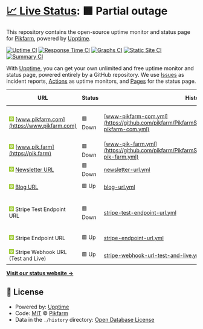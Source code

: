 # [📈 Live Status](https://status.pik.farm): <!--live status--> **🟧 Partial outage**

This repository contains the open-source uptime monitor and status page for [Pikfarm](https://status.pik.farm), powered by [Upptime](https://github.com/upptime/upptime).

[![Uptime CI](https://github.com/Pikfarm/PikfarmStatus/workflows/Uptime%20CI/badge.svg)](https://github.com/Pikfarm/PikfarmStatus/actions?query=workflow%3A%22Uptime+CI%22)
[![Response Time CI](https://github.com/Pikfarm/PikfarmStatus/workflows/Response%20Time%20CI/badge.svg)](https://github.com/Pikfarm/PikfarmStatus/actions?query=workflow%3A%22Response+Time+CI%22)
[![Graphs CI](https://github.com/Pikfarm/PikfarmStatus/workflows/Graphs%20CI/badge.svg)](https://github.com/Pikfarm/PikfarmStatus/actions?query=workflow%3A%22Graphs+CI%22)
[![Static Site CI](https://github.com/Pikfarm/PikfarmStatus/workflows/Static%20Site%20CI/badge.svg)](https://github.com/Pikfarm/PikfarmStatus/actions?query=workflow%3A%22Static+Site+CI%22)
[![Summary CI](https://github.com/Pikfarm/PikfarmStatus/workflows/Summary%20CI/badge.svg)](https://github.com/Pikfarm/PikfarmStatus/actions?query=workflow%3A%22Summary+CI%22)

With [Upptime](https://upptime.js.org), you can get your own unlimited and free uptime monitor and status page, powered entirely by a GitHub repository. We use [Issues](https://github.com/Pikfarm/PikfarmStatus/issues) as incident reports, [Actions](https://github.com/Pikfarm/PikfarmStatus/actions) as uptime monitors, and [Pages](https://status.pik.farm) for the status page.

<!--start: status pages-->
<!-- This summary is generated by Upptime (https://github.com/upptime/upptime) -->
<!-- Do not edit this manually, your changes will be overwritten -->
<!-- prettier-ignore -->
| URL | Status | History | Response Time | Uptime |
| --- | ------ | ------- | ------------- | ------ |
| <img alt="" src="https://raw.githubusercontent.com/cybertheory/PikfarmStatus/master/assets/APP%20Icon%20v2.0.svg" height="13"> [www.pikfarm.com](https://www.pikfarm.com) | 🟥 Down | [www-pikfarm-com.yml](https://github.com/pikfarm/PikfarmStatus/commits/HEAD/history/www-pikfarm-com.yml) | <details><summary><img alt="Response time graph" src="./graphs/www-pikfarm-com/response-time-week.png" height="20"> 0ms</summary><br><a href="https://status.pik.farm/history/www-pikfarm-com"><img alt="Response time 844" src="https://img.shields.io/endpoint?url=https%3A%2F%2Fraw.githubusercontent.com%2Fpikfarm%2FPikfarmStatus%2FHEAD%2Fapi%2Fwww-pikfarm-com%2Fresponse-time.json"></a><br><a href="https://status.pik.farm/history/www-pikfarm-com"><img alt="24-hour response time 0" src="https://img.shields.io/endpoint?url=https%3A%2F%2Fraw.githubusercontent.com%2Fpikfarm%2FPikfarmStatus%2FHEAD%2Fapi%2Fwww-pikfarm-com%2Fresponse-time-day.json"></a><br><a href="https://status.pik.farm/history/www-pikfarm-com"><img alt="7-day response time 0" src="https://img.shields.io/endpoint?url=https%3A%2F%2Fraw.githubusercontent.com%2Fpikfarm%2FPikfarmStatus%2FHEAD%2Fapi%2Fwww-pikfarm-com%2Fresponse-time-week.json"></a><br><a href="https://status.pik.farm/history/www-pikfarm-com"><img alt="30-day response time 0" src="https://img.shields.io/endpoint?url=https%3A%2F%2Fraw.githubusercontent.com%2Fpikfarm%2FPikfarmStatus%2FHEAD%2Fapi%2Fwww-pikfarm-com%2Fresponse-time-month.json"></a><br><a href="https://status.pik.farm/history/www-pikfarm-com"><img alt="1-year response time 0" src="https://img.shields.io/endpoint?url=https%3A%2F%2Fraw.githubusercontent.com%2Fpikfarm%2FPikfarmStatus%2FHEAD%2Fapi%2Fwww-pikfarm-com%2Fresponse-time-year.json"></a></details> | <details><summary><a href="https://status.pik.farm/history/www-pikfarm-com">0.00%</a></summary><a href="https://status.pik.farm/history/www-pikfarm-com"><img alt="All-time uptime 67.28%" src="https://img.shields.io/endpoint?url=https%3A%2F%2Fraw.githubusercontent.com%2Fpikfarm%2FPikfarmStatus%2FHEAD%2Fapi%2Fwww-pikfarm-com%2Fuptime.json"></a><br><a href="https://status.pik.farm/history/www-pikfarm-com"><img alt="24-hour uptime 0.00%" src="https://img.shields.io/endpoint?url=https%3A%2F%2Fraw.githubusercontent.com%2Fpikfarm%2FPikfarmStatus%2FHEAD%2Fapi%2Fwww-pikfarm-com%2Fuptime-day.json"></a><br><a href="https://status.pik.farm/history/www-pikfarm-com"><img alt="7-day uptime 0.00%" src="https://img.shields.io/endpoint?url=https%3A%2F%2Fraw.githubusercontent.com%2Fpikfarm%2FPikfarmStatus%2FHEAD%2Fapi%2Fwww-pikfarm-com%2Fuptime-week.json"></a><br><a href="https://status.pik.farm/history/www-pikfarm-com"><img alt="30-day uptime 1.38%" src="https://img.shields.io/endpoint?url=https%3A%2F%2Fraw.githubusercontent.com%2Fpikfarm%2FPikfarmStatus%2FHEAD%2Fapi%2Fwww-pikfarm-com%2Fuptime-month.json"></a><br><a href="https://status.pik.farm/history/www-pikfarm-com"><img alt="1-year uptime 0.00%" src="https://img.shields.io/endpoint?url=https%3A%2F%2Fraw.githubusercontent.com%2Fpikfarm%2FPikfarmStatus%2FHEAD%2Fapi%2Fwww-pikfarm-com%2Fuptime-year.json"></a></details>
| <img alt="" src="https://raw.githubusercontent.com/cybertheory/PikfarmStatus/master/assets/APP%20Icon%20v2.0.svg" height="13"> [www.pik.farm](https://pik.farm) | 🟥 Down | [www-pik-farm.yml](https://github.com/pikfarm/PikfarmStatus/commits/HEAD/history/www-pik-farm.yml) | <details><summary><img alt="Response time graph" src="./graphs/www-pik-farm/response-time-week.png" height="20"> 319ms</summary><br><a href="https://status.pik.farm/history/www-pik-farm"><img alt="Response time 658" src="https://img.shields.io/endpoint?url=https%3A%2F%2Fraw.githubusercontent.com%2Fpikfarm%2FPikfarmStatus%2FHEAD%2Fapi%2Fwww-pik-farm%2Fresponse-time.json"></a><br><a href="https://status.pik.farm/history/www-pik-farm"><img alt="24-hour response time 325" src="https://img.shields.io/endpoint?url=https%3A%2F%2Fraw.githubusercontent.com%2Fpikfarm%2FPikfarmStatus%2FHEAD%2Fapi%2Fwww-pik-farm%2Fresponse-time-day.json"></a><br><a href="https://status.pik.farm/history/www-pik-farm"><img alt="7-day response time 319" src="https://img.shields.io/endpoint?url=https%3A%2F%2Fraw.githubusercontent.com%2Fpikfarm%2FPikfarmStatus%2FHEAD%2Fapi%2Fwww-pik-farm%2Fresponse-time-week.json"></a><br><a href="https://status.pik.farm/history/www-pik-farm"><img alt="30-day response time 523" src="https://img.shields.io/endpoint?url=https%3A%2F%2Fraw.githubusercontent.com%2Fpikfarm%2FPikfarmStatus%2FHEAD%2Fapi%2Fwww-pik-farm%2Fresponse-time-month.json"></a><br><a href="https://status.pik.farm/history/www-pik-farm"><img alt="1-year response time 666" src="https://img.shields.io/endpoint?url=https%3A%2F%2Fraw.githubusercontent.com%2Fpikfarm%2FPikfarmStatus%2FHEAD%2Fapi%2Fwww-pik-farm%2Fresponse-time-year.json"></a></details> | <details><summary><a href="https://status.pik.farm/history/www-pik-farm">79.30%</a></summary><a href="https://status.pik.farm/history/www-pik-farm"><img alt="All-time uptime 99.78%" src="https://img.shields.io/endpoint?url=https%3A%2F%2Fraw.githubusercontent.com%2Fpikfarm%2FPikfarmStatus%2FHEAD%2Fapi%2Fwww-pik-farm%2Fuptime.json"></a><br><a href="https://status.pik.farm/history/www-pik-farm"><img alt="24-hour uptime 85.33%" src="https://img.shields.io/endpoint?url=https%3A%2F%2Fraw.githubusercontent.com%2Fpikfarm%2FPikfarmStatus%2FHEAD%2Fapi%2Fwww-pik-farm%2Fuptime-day.json"></a><br><a href="https://status.pik.farm/history/www-pik-farm"><img alt="7-day uptime 79.30%" src="https://img.shields.io/endpoint?url=https%3A%2F%2Fraw.githubusercontent.com%2Fpikfarm%2FPikfarmStatus%2FHEAD%2Fapi%2Fwww-pik-farm%2Fuptime-week.json"></a><br><a href="https://status.pik.farm/history/www-pik-farm"><img alt="30-day uptime 92.70%" src="https://img.shields.io/endpoint?url=https%3A%2F%2Fraw.githubusercontent.com%2Fpikfarm%2FPikfarmStatus%2FHEAD%2Fapi%2Fwww-pik-farm%2Fuptime-month.json"></a><br><a href="https://status.pik.farm/history/www-pik-farm"><img alt="1-year uptime 99.12%" src="https://img.shields.io/endpoint?url=https%3A%2F%2Fraw.githubusercontent.com%2Fpikfarm%2FPikfarmStatus%2FHEAD%2Fapi%2Fwww-pik-farm%2Fuptime-year.json"></a></details>
| <img alt="" src="https://raw.githubusercontent.com/cybertheory/PikfarmStatus/master/assets/APP%20Icon%20v2.0.svg" height="13"> [Newsletter URL](https://news.pik.farm/sign-up) | 🟥 Down | [newsletter-url.yml](https://github.com/pikfarm/PikfarmStatus/commits/HEAD/history/newsletter-url.yml) | <details><summary><img alt="Response time graph" src="./graphs/newsletter-url/response-time-week.png" height="20"> 243ms</summary><br><a href="https://status.pik.farm/history/newsletter-url"><img alt="Response time 277" src="https://img.shields.io/endpoint?url=https%3A%2F%2Fraw.githubusercontent.com%2Fpikfarm%2FPikfarmStatus%2FHEAD%2Fapi%2Fnewsletter-url%2Fresponse-time.json"></a><br><a href="https://status.pik.farm/history/newsletter-url"><img alt="24-hour response time 235" src="https://img.shields.io/endpoint?url=https%3A%2F%2Fraw.githubusercontent.com%2Fpikfarm%2FPikfarmStatus%2FHEAD%2Fapi%2Fnewsletter-url%2Fresponse-time-day.json"></a><br><a href="https://status.pik.farm/history/newsletter-url"><img alt="7-day response time 243" src="https://img.shields.io/endpoint?url=https%3A%2F%2Fraw.githubusercontent.com%2Fpikfarm%2FPikfarmStatus%2FHEAD%2Fapi%2Fnewsletter-url%2Fresponse-time-week.json"></a><br><a href="https://status.pik.farm/history/newsletter-url"><img alt="30-day response time 243" src="https://img.shields.io/endpoint?url=https%3A%2F%2Fraw.githubusercontent.com%2Fpikfarm%2FPikfarmStatus%2FHEAD%2Fapi%2Fnewsletter-url%2Fresponse-time-month.json"></a><br><a href="https://status.pik.farm/history/newsletter-url"><img alt="1-year response time 287" src="https://img.shields.io/endpoint?url=https%3A%2F%2Fraw.githubusercontent.com%2Fpikfarm%2FPikfarmStatus%2FHEAD%2Fapi%2Fnewsletter-url%2Fresponse-time-year.json"></a></details> | <details><summary><a href="https://status.pik.farm/history/newsletter-url">62.15%</a></summary><a href="https://status.pik.farm/history/newsletter-url"><img alt="All-time uptime 76.03%" src="https://img.shields.io/endpoint?url=https%3A%2F%2Fraw.githubusercontent.com%2Fpikfarm%2FPikfarmStatus%2FHEAD%2Fapi%2Fnewsletter-url%2Fuptime.json"></a><br><a href="https://status.pik.farm/history/newsletter-url"><img alt="24-hour uptime 90.96%" src="https://img.shields.io/endpoint?url=https%3A%2F%2Fraw.githubusercontent.com%2Fpikfarm%2FPikfarmStatus%2FHEAD%2Fapi%2Fnewsletter-url%2Fuptime-day.json"></a><br><a href="https://status.pik.farm/history/newsletter-url"><img alt="7-day uptime 62.15%" src="https://img.shields.io/endpoint?url=https%3A%2F%2Fraw.githubusercontent.com%2Fpikfarm%2FPikfarmStatus%2FHEAD%2Fapi%2Fnewsletter-url%2Fuptime-week.json"></a><br><a href="https://status.pik.farm/history/newsletter-url"><img alt="30-day uptime 15.84%" src="https://img.shields.io/endpoint?url=https%3A%2F%2Fraw.githubusercontent.com%2Fpikfarm%2FPikfarmStatus%2FHEAD%2Fapi%2Fnewsletter-url%2Fuptime-month.json"></a><br><a href="https://status.pik.farm/history/newsletter-url"><img alt="1-year uptime 24.92%" src="https://img.shields.io/endpoint?url=https%3A%2F%2Fraw.githubusercontent.com%2Fpikfarm%2FPikfarmStatus%2FHEAD%2Fapi%2Fnewsletter-url%2Fuptime-year.json"></a></details>
| <img alt="" src="https://raw.githubusercontent.com/cybertheory/PikfarmStatus/master/assets/APP%20Icon%20v2.0.svg" height="13"> [Blog URL](http://blog.pik.farm) | 🟩 Up | [blog-url.yml](https://github.com/pikfarm/PikfarmStatus/commits/HEAD/history/blog-url.yml) | <details><summary><img alt="Response time graph" src="./graphs/blog-url/response-time-week.png" height="20"> 365ms</summary><br><a href="https://status.pik.farm/history/blog-url"><img alt="Response time 663" src="https://img.shields.io/endpoint?url=https%3A%2F%2Fraw.githubusercontent.com%2Fpikfarm%2FPikfarmStatus%2FHEAD%2Fapi%2Fblog-url%2Fresponse-time.json"></a><br><a href="https://status.pik.farm/history/blog-url"><img alt="24-hour response time 426" src="https://img.shields.io/endpoint?url=https%3A%2F%2Fraw.githubusercontent.com%2Fpikfarm%2FPikfarmStatus%2FHEAD%2Fapi%2Fblog-url%2Fresponse-time-day.json"></a><br><a href="https://status.pik.farm/history/blog-url"><img alt="7-day response time 365" src="https://img.shields.io/endpoint?url=https%3A%2F%2Fraw.githubusercontent.com%2Fpikfarm%2FPikfarmStatus%2FHEAD%2Fapi%2Fblog-url%2Fresponse-time-week.json"></a><br><a href="https://status.pik.farm/history/blog-url"><img alt="30-day response time 576" src="https://img.shields.io/endpoint?url=https%3A%2F%2Fraw.githubusercontent.com%2Fpikfarm%2FPikfarmStatus%2FHEAD%2Fapi%2Fblog-url%2Fresponse-time-month.json"></a><br><a href="https://status.pik.farm/history/blog-url"><img alt="1-year response time 701" src="https://img.shields.io/endpoint?url=https%3A%2F%2Fraw.githubusercontent.com%2Fpikfarm%2FPikfarmStatus%2FHEAD%2Fapi%2Fblog-url%2Fresponse-time-year.json"></a></details> | <details><summary><a href="https://status.pik.farm/history/blog-url">98.65%</a></summary><a href="https://status.pik.farm/history/blog-url"><img alt="All-time uptime 99.86%" src="https://img.shields.io/endpoint?url=https%3A%2F%2Fraw.githubusercontent.com%2Fpikfarm%2FPikfarmStatus%2FHEAD%2Fapi%2Fblog-url%2Fuptime.json"></a><br><a href="https://status.pik.farm/history/blog-url"><img alt="24-hour uptime 100.00%" src="https://img.shields.io/endpoint?url=https%3A%2F%2Fraw.githubusercontent.com%2Fpikfarm%2FPikfarmStatus%2FHEAD%2Fapi%2Fblog-url%2Fuptime-day.json"></a><br><a href="https://status.pik.farm/history/blog-url"><img alt="7-day uptime 98.65%" src="https://img.shields.io/endpoint?url=https%3A%2F%2Fraw.githubusercontent.com%2Fpikfarm%2FPikfarmStatus%2FHEAD%2Fapi%2Fblog-url%2Fuptime-week.json"></a><br><a href="https://status.pik.farm/history/blog-url"><img alt="30-day uptime 97.15%" src="https://img.shields.io/endpoint?url=https%3A%2F%2Fraw.githubusercontent.com%2Fpikfarm%2FPikfarmStatus%2FHEAD%2Fapi%2Fblog-url%2Fuptime-month.json"></a><br><a href="https://status.pik.farm/history/blog-url"><img alt="1-year uptime 99.45%" src="https://img.shields.io/endpoint?url=https%3A%2F%2Fraw.githubusercontent.com%2Fpikfarm%2FPikfarmStatus%2FHEAD%2Fapi%2Fblog-url%2Fuptime-year.json"></a></details>
| <img alt="" src="https://raw.githubusercontent.com/cybertheory/PikfarmStatus/master/assets/APP%20Icon%20v2.0.svg" height="13"> Stripe Test Endpoint URL | 🟥 Down | [stripe-test-endpoint-url.yml](https://github.com/pikfarm/PikfarmStatus/commits/HEAD/history/stripe-test-endpoint-url.yml) | <details><summary><img alt="Response time graph" src="./graphs/stripe-test-endpoint-url/response-time-week.png" height="20"> 0ms</summary><br><a href="https://status.pik.farm/history/stripe-test-endpoint-url"><img alt="Response time 512" src="https://img.shields.io/endpoint?url=https%3A%2F%2Fraw.githubusercontent.com%2Fpikfarm%2FPikfarmStatus%2FHEAD%2Fapi%2Fstripe-test-endpoint-url%2Fresponse-time.json"></a><br><a href="https://status.pik.farm/history/stripe-test-endpoint-url"><img alt="24-hour response time 0" src="https://img.shields.io/endpoint?url=https%3A%2F%2Fraw.githubusercontent.com%2Fpikfarm%2FPikfarmStatus%2FHEAD%2Fapi%2Fstripe-test-endpoint-url%2Fresponse-time-day.json"></a><br><a href="https://status.pik.farm/history/stripe-test-endpoint-url"><img alt="7-day response time 0" src="https://img.shields.io/endpoint?url=https%3A%2F%2Fraw.githubusercontent.com%2Fpikfarm%2FPikfarmStatus%2FHEAD%2Fapi%2Fstripe-test-endpoint-url%2Fresponse-time-week.json"></a><br><a href="https://status.pik.farm/history/stripe-test-endpoint-url"><img alt="30-day response time 0" src="https://img.shields.io/endpoint?url=https%3A%2F%2Fraw.githubusercontent.com%2Fpikfarm%2FPikfarmStatus%2FHEAD%2Fapi%2Fstripe-test-endpoint-url%2Fresponse-time-month.json"></a><br><a href="https://status.pik.farm/history/stripe-test-endpoint-url"><img alt="1-year response time 0" src="https://img.shields.io/endpoint?url=https%3A%2F%2Fraw.githubusercontent.com%2Fpikfarm%2FPikfarmStatus%2FHEAD%2Fapi%2Fstripe-test-endpoint-url%2Fresponse-time-year.json"></a></details> | <details><summary><a href="https://status.pik.farm/history/stripe-test-endpoint-url">0.00%</a></summary><a href="https://status.pik.farm/history/stripe-test-endpoint-url"><img alt="All-time uptime 68.16%" src="https://img.shields.io/endpoint?url=https%3A%2F%2Fraw.githubusercontent.com%2Fpikfarm%2FPikfarmStatus%2FHEAD%2Fapi%2Fstripe-test-endpoint-url%2Fuptime.json"></a><br><a href="https://status.pik.farm/history/stripe-test-endpoint-url"><img alt="24-hour uptime 0.00%" src="https://img.shields.io/endpoint?url=https%3A%2F%2Fraw.githubusercontent.com%2Fpikfarm%2FPikfarmStatus%2FHEAD%2Fapi%2Fstripe-test-endpoint-url%2Fuptime-day.json"></a><br><a href="https://status.pik.farm/history/stripe-test-endpoint-url"><img alt="7-day uptime 0.00%" src="https://img.shields.io/endpoint?url=https%3A%2F%2Fraw.githubusercontent.com%2Fpikfarm%2FPikfarmStatus%2FHEAD%2Fapi%2Fstripe-test-endpoint-url%2Fuptime-week.json"></a><br><a href="https://status.pik.farm/history/stripe-test-endpoint-url"><img alt="30-day uptime 1.38%" src="https://img.shields.io/endpoint?url=https%3A%2F%2Fraw.githubusercontent.com%2Fpikfarm%2FPikfarmStatus%2FHEAD%2Fapi%2Fstripe-test-endpoint-url%2Fuptime-month.json"></a><br><a href="https://status.pik.farm/history/stripe-test-endpoint-url"><img alt="1-year uptime 0.00%" src="https://img.shields.io/endpoint?url=https%3A%2F%2Fraw.githubusercontent.com%2Fpikfarm%2FPikfarmStatus%2FHEAD%2Fapi%2Fstripe-test-endpoint-url%2Fuptime-year.json"></a></details>
| <img alt="" src="https://raw.githubusercontent.com/cybertheory/PikfarmStatus/master/assets/APP%20Icon%20v2.0.svg" height="13"> Stripe Endpoint URL | 🟩 Up | [stripe-endpoint-url.yml](https://github.com/pikfarm/PikfarmStatus/commits/HEAD/history/stripe-endpoint-url.yml) | <details><summary><img alt="Response time graph" src="./graphs/stripe-endpoint-url/response-time-week.png" height="20"> 194ms</summary><br><a href="https://status.pik.farm/history/stripe-endpoint-url"><img alt="Response time 244" src="https://img.shields.io/endpoint?url=https%3A%2F%2Fraw.githubusercontent.com%2Fpikfarm%2FPikfarmStatus%2FHEAD%2Fapi%2Fstripe-endpoint-url%2Fresponse-time.json"></a><br><a href="https://status.pik.farm/history/stripe-endpoint-url"><img alt="24-hour response time 195" src="https://img.shields.io/endpoint?url=https%3A%2F%2Fraw.githubusercontent.com%2Fpikfarm%2FPikfarmStatus%2FHEAD%2Fapi%2Fstripe-endpoint-url%2Fresponse-time-day.json"></a><br><a href="https://status.pik.farm/history/stripe-endpoint-url"><img alt="7-day response time 194" src="https://img.shields.io/endpoint?url=https%3A%2F%2Fraw.githubusercontent.com%2Fpikfarm%2FPikfarmStatus%2FHEAD%2Fapi%2Fstripe-endpoint-url%2Fresponse-time-week.json"></a><br><a href="https://status.pik.farm/history/stripe-endpoint-url"><img alt="30-day response time 194" src="https://img.shields.io/endpoint?url=https%3A%2F%2Fraw.githubusercontent.com%2Fpikfarm%2FPikfarmStatus%2FHEAD%2Fapi%2Fstripe-endpoint-url%2Fresponse-time-month.json"></a><br><a href="https://status.pik.farm/history/stripe-endpoint-url"><img alt="1-year response time 257" src="https://img.shields.io/endpoint?url=https%3A%2F%2Fraw.githubusercontent.com%2Fpikfarm%2FPikfarmStatus%2FHEAD%2Fapi%2Fstripe-endpoint-url%2Fresponse-time-year.json"></a></details> | <details><summary><a href="https://status.pik.farm/history/stripe-endpoint-url">61.32%</a></summary><a href="https://status.pik.farm/history/stripe-endpoint-url"><img alt="All-time uptime 76.02%" src="https://img.shields.io/endpoint?url=https%3A%2F%2Fraw.githubusercontent.com%2Fpikfarm%2FPikfarmStatus%2FHEAD%2Fapi%2Fstripe-endpoint-url%2Fuptime.json"></a><br><a href="https://status.pik.farm/history/stripe-endpoint-url"><img alt="24-hour uptime 85.10%" src="https://img.shields.io/endpoint?url=https%3A%2F%2Fraw.githubusercontent.com%2Fpikfarm%2FPikfarmStatus%2FHEAD%2Fapi%2Fstripe-endpoint-url%2Fuptime-day.json"></a><br><a href="https://status.pik.farm/history/stripe-endpoint-url"><img alt="7-day uptime 61.32%" src="https://img.shields.io/endpoint?url=https%3A%2F%2Fraw.githubusercontent.com%2Fpikfarm%2FPikfarmStatus%2FHEAD%2Fapi%2Fstripe-endpoint-url%2Fuptime-week.json"></a><br><a href="https://status.pik.farm/history/stripe-endpoint-url"><img alt="30-day uptime 15.64%" src="https://img.shields.io/endpoint?url=https%3A%2F%2Fraw.githubusercontent.com%2Fpikfarm%2FPikfarmStatus%2FHEAD%2Fapi%2Fstripe-endpoint-url%2Fuptime-month.json"></a><br><a href="https://status.pik.farm/history/stripe-endpoint-url"><img alt="1-year uptime 24.91%" src="https://img.shields.io/endpoint?url=https%3A%2F%2Fraw.githubusercontent.com%2Fpikfarm%2FPikfarmStatus%2FHEAD%2Fapi%2Fstripe-endpoint-url%2Fuptime-year.json"></a></details>
| <img alt="" src="https://raw.githubusercontent.com/cybertheory/PikfarmStatus/master/assets/APP%20Icon%20v2.0.svg" height="13"> Stripe Webhook URL (Test and Live) | 🟩 Up | [stripe-webhook-url-test-and-live.yml](https://github.com/pikfarm/PikfarmStatus/commits/HEAD/history/stripe-webhook-url-test-and-live.yml) | <details><summary><img alt="Response time graph" src="./graphs/stripe-webhook-url-test-and-live/response-time-week.png" height="20"> 176ms</summary><br><a href="https://status.pik.farm/history/stripe-webhook-url-test-and-live"><img alt="Response time 254" src="https://img.shields.io/endpoint?url=https%3A%2F%2Fraw.githubusercontent.com%2Fpikfarm%2FPikfarmStatus%2FHEAD%2Fapi%2Fstripe-webhook-url-test-and-live%2Fresponse-time.json"></a><br><a href="https://status.pik.farm/history/stripe-webhook-url-test-and-live"><img alt="24-hour response time 219" src="https://img.shields.io/endpoint?url=https%3A%2F%2Fraw.githubusercontent.com%2Fpikfarm%2FPikfarmStatus%2FHEAD%2Fapi%2Fstripe-webhook-url-test-and-live%2Fresponse-time-day.json"></a><br><a href="https://status.pik.farm/history/stripe-webhook-url-test-and-live"><img alt="7-day response time 176" src="https://img.shields.io/endpoint?url=https%3A%2F%2Fraw.githubusercontent.com%2Fpikfarm%2FPikfarmStatus%2FHEAD%2Fapi%2Fstripe-webhook-url-test-and-live%2Fresponse-time-week.json"></a><br><a href="https://status.pik.farm/history/stripe-webhook-url-test-and-live"><img alt="30-day response time 176" src="https://img.shields.io/endpoint?url=https%3A%2F%2Fraw.githubusercontent.com%2Fpikfarm%2FPikfarmStatus%2FHEAD%2Fapi%2Fstripe-webhook-url-test-and-live%2Fresponse-time-month.json"></a><br><a href="https://status.pik.farm/history/stripe-webhook-url-test-and-live"><img alt="1-year response time 234" src="https://img.shields.io/endpoint?url=https%3A%2F%2Fraw.githubusercontent.com%2Fpikfarm%2FPikfarmStatus%2FHEAD%2Fapi%2Fstripe-webhook-url-test-and-live%2Fresponse-time-year.json"></a></details> | <details><summary><a href="https://status.pik.farm/history/stripe-webhook-url-test-and-live">62.73%</a></summary><a href="https://status.pik.farm/history/stripe-webhook-url-test-and-live"><img alt="All-time uptime 76.04%" src="https://img.shields.io/endpoint?url=https%3A%2F%2Fraw.githubusercontent.com%2Fpikfarm%2FPikfarmStatus%2FHEAD%2Fapi%2Fstripe-webhook-url-test-and-live%2Fuptime.json"></a><br><a href="https://status.pik.farm/history/stripe-webhook-url-test-and-live"><img alt="24-hour uptime 93.36%" src="https://img.shields.io/endpoint?url=https%3A%2F%2Fraw.githubusercontent.com%2Fpikfarm%2FPikfarmStatus%2FHEAD%2Fapi%2Fstripe-webhook-url-test-and-live%2Fuptime-day.json"></a><br><a href="https://status.pik.farm/history/stripe-webhook-url-test-and-live"><img alt="7-day uptime 62.73%" src="https://img.shields.io/endpoint?url=https%3A%2F%2Fraw.githubusercontent.com%2Fpikfarm%2FPikfarmStatus%2FHEAD%2Fapi%2Fstripe-webhook-url-test-and-live%2Fuptime-week.json"></a><br><a href="https://status.pik.farm/history/stripe-webhook-url-test-and-live"><img alt="30-day uptime 15.97%" src="https://img.shields.io/endpoint?url=https%3A%2F%2Fraw.githubusercontent.com%2Fpikfarm%2FPikfarmStatus%2FHEAD%2Fapi%2Fstripe-webhook-url-test-and-live%2Fuptime-month.json"></a><br><a href="https://status.pik.farm/history/stripe-webhook-url-test-and-live"><img alt="1-year uptime 24.93%" src="https://img.shields.io/endpoint?url=https%3A%2F%2Fraw.githubusercontent.com%2Fpikfarm%2FPikfarmStatus%2FHEAD%2Fapi%2Fstripe-webhook-url-test-and-live%2Fuptime-year.json"></a></details>

<!--end: status pages-->

[**Visit our status website →**](https://status.pik.farm)

## 📄 License

- Powered by: [Upptime](https://github.com/upptime/upptime)
- Code: [MIT](./LICENSE) © [Pikfarm](https://status.pik.farm)
- Data in the `./history` directory: [Open Database License](https://opendatacommons.org/licenses/odbl/1-0/)
